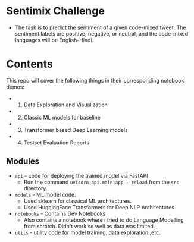 # Sentimix Challenge
- The task is to predict the sentiment of a given code-mixed tweet. The sentiment labels are positive, negative, or neutral, and the code-mixed languages will be English-Hindi.
# Contents
This repo will cover the following things in their corresponding notebook demos:
- 1. Data Exploration and Visualization
- 2. Classic ML models for baseline
- 3. Transformer based Deep Learning models 
- 4. Testset Evaluation Reports

## Modules
- `api` - code for deploying the trained model via FastAPI
    - Run the command `uvicorn api.main:app --reload` from the `src` directory.
- `models` - ML model code.
    - Used sklearn for classical ML architectures.
    - Used HuggingFace Transformers for Deep NLP Architectures.
- `notebooks` - Contains Dev Notebooks
    - Also contains a notebook where i tried to do Language Modelling from scratch. Didn't work so well as data was limited.
- `utils` - utility code for model training, data exploration ,etc.
